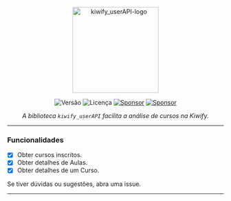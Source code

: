 <div align="center">
    <img src="./assets/kiwify_userAPI-logo.png" alt="kiwify_userAPI-logo" width="200"/> 

![Versão](https://img.shields.io/badge/version-1.0.0.0-orange)
![Licença](https://img.shields.io/badge/license-MIT-orange)
[![Sponsor](https://img.shields.io/badge/💲Donate-yellow)](https://paulocesar-dev404.github.io/me-apoiando-online/)
[![Sponsor](https://img.shields.io/badge/Documentation-green)](https://github.com/PauloCesar-dev404/kiwify-userAPI/blob/main/docs/iniciando.md)


<i>A biblioteca `kiwify_userAPI` facilita a análise de cursos na Kiwify.
</i>
  
  ---
</div>




###  Funcionalidades
- [x] Obter cursos inscritos.
- [x] Obter detalhes de Aulas.
- [x] Obter detalhes de um Curso.

Se tiver dúvidas ou sugestões, abra uma issue.

---

